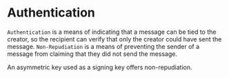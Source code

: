 # Authentication

`Authentication` is a means of indicating that a message can be tied to the creator, 
                 so the recipient can verify that only the creator could have sent the message. 
`Non-Repudiation` is a means of preventing the sender of a message from claiming that they did not send the message.

An asymmetric key used as a signing key offers non-repudiation.